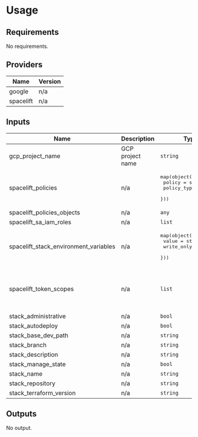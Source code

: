 # Usage
<!--- BEGIN_TF_DOCS --->
## Requirements

No requirements.

## Providers

| Name | Version |
|------|---------|
| google | n/a |
| spacelift | n/a |

## Inputs

| Name | Description | Type | Default | Required |
|------|-------------|------|---------|:--------:|
| gcp\_project\_name | GCP project name | `string` | n/a | yes |
| spacelift\_policies | n/a | <pre>map(object({<br>    policy      = string<br>    policy_type = string<br>  }))</pre> | `{}` | no |
| spacelift\_policies\_objects | n/a | `any` | `null` | no |
| spacelift\_sa\_iam\_roles | n/a | `list` | `[]` | no |
| spacelift\_stack\_environment\_variables | n/a | <pre>map(object({<br>    value      = string<br>    write_only = string<br>  }))</pre> | `{}` | no |
| spacelift\_token\_scopes | n/a | `list` | <pre>[<br>  "https://www.googleapis.com/auth/compute",<br>  "https://www.googleapis.com/auth/cloud-platform",<br>  "https://www.googleapis.com/auth/devstorage.full_control",<br>  "https://www.googleapis.com/auth/ndev.clouddns.readwrite",<br>  "https://www.googleapis.com/auth/userinfo.email"<br>]</pre> | no |
| stack\_administrative | n/a | `bool` | `false` | no |
| stack\_autodeploy | n/a | `bool` | `false` | no |
| stack\_base\_dev\_path | n/a | `string` | `"/"` | no |
| stack\_branch | n/a | `string` | `"master"` | no |
| stack\_description | n/a | `string` | `""` | no |
| stack\_manage\_state | n/a | `bool` | `false` | no |
| stack\_name | n/a | `string` | n/a | yes |
| stack\_repository | n/a | `string` | n/a | yes |
| stack\_terraform\_version | n/a | `string` | `"0.13.0"` | no |

## Outputs

No output.

<!--- END_TF_DOCS --->
